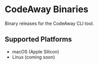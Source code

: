 # CodeAway Binaries
Binary releases for the CodeAway CLI tool.

## Supported Platforms
- macOS (Apple Silicon)
- Linux (coming soon)
